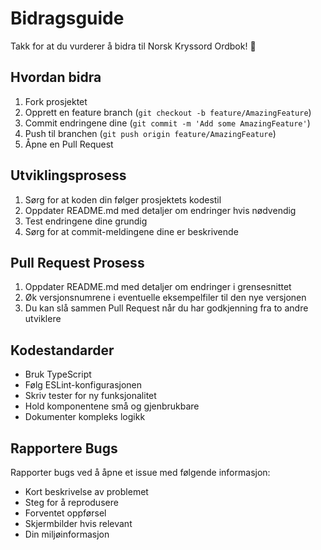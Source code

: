 # Bidragsguide

Takk for at du vurderer å bidra til Norsk Kryssord Ordbok! 🎉

## Hvordan bidra

1. Fork prosjektet
2. Opprett en feature branch (`git checkout -b feature/AmazingFeature`)
3. Commit endringene dine (`git commit -m 'Add some AmazingFeature'`)
4. Push til branchen (`git push origin feature/AmazingFeature`)
5. Åpne en Pull Request

## Utviklingsprosess

1. Sørg for at koden din følger prosjektets kodestil
2. Oppdater README.md med detaljer om endringer hvis nødvendig
3. Test endringene dine grundig
4. Sørg for at commit-meldingene dine er beskrivende

## Pull Request Prosess

1. Oppdater README.md med detaljer om endringer i grensesnittet
2. Øk versjonsnumrene i eventuelle eksempelfiler til den nye versjonen
3. Du kan slå sammen Pull Request når du har godkjenning fra to andre utviklere

## Kodestandarder

- Bruk TypeScript
- Følg ESLint-konfigurasjonen
- Skriv tester for ny funksjonalitet
- Hold komponentene små og gjenbrukbare
- Dokumenter kompleks logikk

## Rapportere Bugs

Rapporter bugs ved å åpne et issue med følgende informasjon:
- Kort beskrivelse av problemet
- Steg for å reprodusere
- Forventet oppførsel
- Skjermbilder hvis relevant
- Din miljøinformasjon